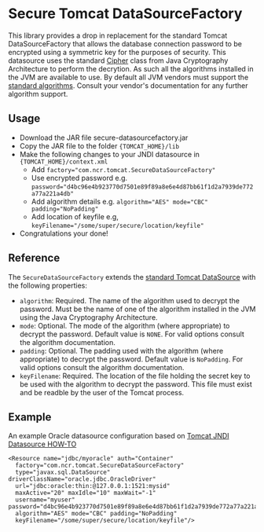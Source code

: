 Secure Tomcat DataSourceFactory
===============================

This library provides a drop in replacement for the standard Tomcat DataSourceFactory that allows the database connection password to be encrypted using a symmetric key for the purposes of security.  This datasource uses the standard [Cipher](http://docs.oracle.com/javase/7/docs/api/javax/crypto/Cipher.html) class from Java Cryptography Architecture to perform the decrytion.  As such all the algorithms installed in the JVM are available to use.  By default all JVM vendors must support the [standard algorithms](http://docs.oracle.com/javase/7/docs/technotes/guides/security/StandardNames.html#Cipher). Consult your vendor's documentation for any further algorithm support.   

Usage
-----
* Download the JAR file secure-datasourcefactory.jar
* Copy the JAR file to the folder ``{TOMCAT_HOME}/lib``
* Make the following changes to your JNDI datasource in ``{TOMCAT_HOME}/context.xml`` 
    * Add ``factory="com.ncr.tomcat.SecureDataSourceFactory"``
    * Use encrypted password e.g. ``password="d4bc96e4b923770d7501e89f89a8e6e4d87bb61f1d2a7939de772a77a221a4db"``
    * Add algorithm details e.g. ``algorithm="AES" mode="CBC" padding="NoPadding"``
    * Add location of keyfile e.g, ``keyFilename="/some/super/secure/location/keyfile"``
* Congratulations your done!
          

Reference
---------
The ``SecureDataSourceFactory`` extends the [standard Tomcat DataSource](https://tomcat.apache.org/tomcat-7.0-doc/api/org/apache/tomcat/jdbc/pool/DataSourceFactory.html) with the following properties:

* ``algorithm``: Required. The name of the algorithm used to decrypt the password. Must be the name of one of the algorithm installed in the JVM using the Java Cryptography Architecture.
* ``mode``: Optional. The mode of the algorithm (where appropriate) to decrypt the password. Default value is ``NONE``. For valid options consult the algorithm documentation.
* ``padding``:  Optional. The padding used with the algorithm (where appropriate) to decrypt the password. Default value is ``NoPadding``. For valid options consult the algorithm documentation.
* ``keyFilename``: Required. The location of the file holding the secret key to be used with the algorithm to decrypt the password.  This file must exist and be readble by the user of the Tomcat process.
          
          
Example
------- 

An example Oracle datasource configuration based on [Tomcat JNDI Datasource HOW-TO](https://tomcat.apache.org/tomcat-7.0-doc/jndi-datasource-examples-howto.html) 

	<Resource name="jdbc/myoracle" auth="Container"
      factory="com.ncr.tomcat.SecureDataSourceFactory"
      type="javax.sql.DataSource" driverClassName="oracle.jdbc.OracleDriver"
      url="jdbc:oracle:thin:@127.0.0.1:1521:mysid"
      maxActive="20" maxIdle="10" maxWait="-1"
      username="myuser" password="d4bc96e4b923770d7501e89f89a8e6e4d87bb61f1d2a7939de772a77a221a4db"
      algorithm="AES" mode="CBC" padding="NoPadding"
      keyFilename="/some/super/secure/location/keyfile"/>          